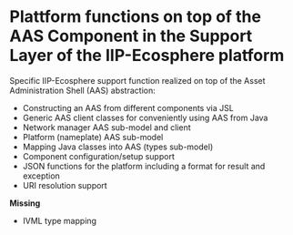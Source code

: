 # Plattform functions on top of the AAS Component in the Support Layer of the IIP-Ecosphere platform

Specific IIP-Ecosphere support function realized on top of the Asset Administration Shell (AAS) abstraction:
* Constructing an AAS from different components via JSL
* Generic AAS client classes for conveniently using AAS from Java
* Network manager AAS sub-model and client
* Platform (nameplate) AAS sub-model
* Mapping Java classes into AAS (types sub-model)
* Component configuration/setup support
* JSON functions for the platform including a format for result and exception
* URI resolution support

**Missing**
- IVML type mapping
